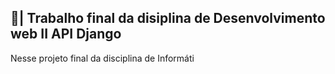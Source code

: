 ## 📑| Trabalho final da disiplina de Desenvolvimento web II API Django

  Nesse projeto final da disciplina de Informáti
